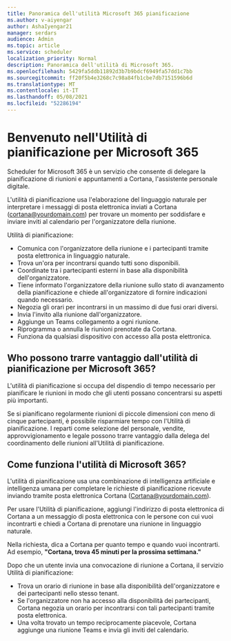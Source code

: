```yaml
---
title: Panoramica dell'utilità Microsoft 365 pianificazione
ms.author: v-aiyengar
author: AshaIyengar21
manager: serdars
audience: Admin
ms.topic: article
ms.service: scheduler
localization_priority: Normal
description: Panoramica dell'utilità di Microsoft 365.
ms.openlocfilehash: 5429fa5ddb11892d3b7b9bdcf6949fa57dd1c7bb
ms.sourcegitcommit: ff20f5b4e3268c7c98a84fb1cbe7db7151596b6d
ms.translationtype: MT
ms.contentlocale: it-IT
ms.lasthandoff: 05/08/2021
ms.locfileid: "52286194"
---
```

# <a name="welcome-to-scheduler-for-microsoft-365"></a>Benvenuto nell'Utilità di pianificazione per Microsoft 365

Scheduler for Microsoft 365 è un servizio che consente di delegare la pianificazione di riunioni e appuntamenti a Cortana, l'assistente personale digitale. 

L'utilità di pianificazione usa l'elaborazione del linguaggio naturale per interpretare i messaggi di posta elettronica inviati a Cortana (cortana@yourdomain.com) per trovare un momento per soddisfare e inviare inviti al calendario per l'organizzatore della riunione.   

Utilità di pianificazione: 

- Comunica con l'organizzatore della riunione e i partecipanti tramite posta elettronica in linguaggio naturale.
- Trova un'ora per incontrarsi quando tutti sono disponibili.
- Coordinate tra i partecipanti esterni in base alla disponibilità dell'organizzatore.
- Tiene informato l'organizzatore della riunione sullo stato di avanzamento della pianificazione e chiede all'organizzatore di fornire indicazioni quando necessario.
- Negozia gli orari per incontrarsi in un massimo di due fusi orari diversi.
- Invia l'invito alla riunione dall'organizzatore.
- Aggiunge un Teams collegamento a ogni riunione.
- Riprogramma o annulla le riunioni prenotate da Cortana.
- Funziona da qualsiasi dispositivo con accesso alla posta elettronica.

## <a name="who-can-benefit-from-scheduler-for-microsoft-365"></a>Who possono trarre vantaggio dall'utilità di pianificazione per Microsoft 365?

L'utilità di pianificazione si occupa del dispendio di tempo necessario per pianificare le riunioni in modo che gli utenti possano concentrarsi su aspetti più importanti. 

Se si pianificano regolarmente riunioni di piccole dimensioni con meno di cinque partecipanti, è possibile risparmiare tempo con l'Utilità di pianificazione.  I reparti come selezione del personale, vendite, approvvigionamento e legale possono trarre vantaggio dalla delega del coordinamento delle riunioni all'Utilità di pianificazione.

## <a name="how-does-scheduler-for-microsoft-365-work"></a>Come funziona l'utilità di Microsoft 365?

L'utilità di pianificazione usa una combinazione di intelligenza artificiale e intelligenza umana per completare le richieste di pianificazione ricevute inviando tramite posta elettronica Cortana (Cortana@yourdomain.com).  

Per usare l'Utilità di pianificazione, aggiungi l'indirizzo di posta elettronica di Cortana a un messaggio di posta elettronica con le persone con cui vuoi incontrarti e chiedi a Cortana di prenotare una riunione in linguaggio naturale. 

Nella richiesta, dica a Cortana per quanto tempo e quando vuoi incontrarti. Ad esempio, **"Cortana, trova 45 minuti per la prossima settimana."**

Dopo che un utente invia una convocazione di riunione a Cortana, il servizio Utilità di pianificazione: 

- Trova un orario di riunione in base alla disponibilità dell'organizzatore e dei partecipanti nello stesso tenant.
- Se l'organizzatore non ha accesso alla disponibilità dei partecipanti, Cortana negozia un orario per incontrarsi con tali partecipanti tramite posta elettronica. 
- Una volta trovato un tempo reciprocamente piacevole, Cortana aggiunge una riunione Teams e invia gli inviti del calendario. 
